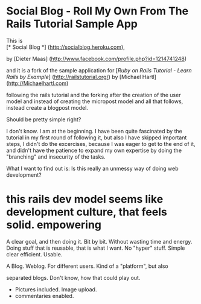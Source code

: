 # Social Blog - Roll My Own From The Rails Tutorial Sample App  

This is  
[* Social Blog *]
(http://socialblog.heroku.com),

by [Dieter Maas]
(http://www.facebook.com/profile.php?id=1214741248) 

and it is a fork of the sample application for
[*Ruby on Rails Tutorial - Learn Rails by Example*] 
(http://railstutorial.org/)
by [Michael Hartl] (http://Michaelhartl.com)

following the rails tutorial and the forking after the creation of the user model
and instead of creating the micropost model and all that follows, instead create
a blogpost model. 

Should be pretty simple right? 

I don't know. I am at the beginning. I have been quite fascinated by the tutorial
in my first round of following it, but also I have skipped important steps, I didn't do
the excercises, because I was eager to get to the end of it, and didn't have the patience 
to expand my own expertise by doing the "branching" and insecurity of the tasks.

What I want to find out is: Is this really an unmessy way of doing web development?


# this rails dev model seems like development culture, that feels solid. empowering 


A clear goal, and then doing it. Bit by bit. Without wasting time and energy. Doing stuff that is 
reusable, that is what I want. No "hyper" stuff. Simple clear efficient. 
Usable. 

A Blog. Weblog. For different users. Kind of a "platform", but also 

separated blogs. Don't know, how that could play out. 

* Pictures included. Image upload. 
* commentaries enabled.






